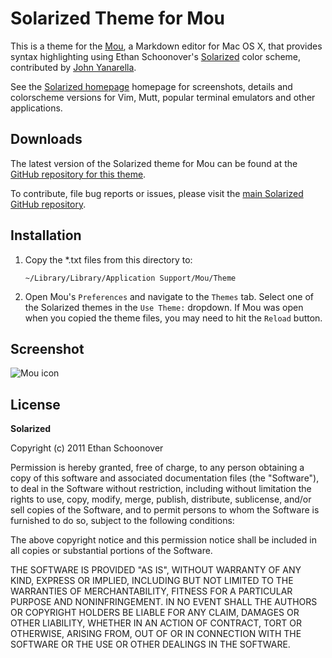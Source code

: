 # Solarized Theme for Mou

This is a theme for the [Mou](http://mouapp.com/), a Markdown editor for Mac OS X, that provides syntax highlighting using Ethan Schoonover's [Solarized](http://ethanschoonover.com/solarized) color scheme, contributed by [John Yanarella](http://twitter.com/johnyanarella).

See the [Solarized homepage](http://ethanschoonover.com/solarized) homepage for screenshots, details and colorscheme versions for Vim, Mutt, popular terminal emulators and other applications.

## Downloads

The latest version of the Solarized theme for Mou can be found at the [GitHub repository for this theme](https://github.com/CodeCatalyst/mou-theme-solarized).

To contribute, file bug reports or issues, please visit the [main Solarized GitHub repository](https://github.com/altercation/solarized).

## Installation

1. Copy the *.txt files from this directory to:

	`~/Library/Library/Application Support/Mou/Theme`

2. Open Mou's `Preferences` and navigate to the `Themes` tab.  Select one of the Solarized themes in the `Use Theme:` dropdown.  If Mou was open when you copied the theme files, you may need to hit the `Reload` button.

## Screenshot

![Mou icon](https://github.com/CodeCatalyst/mou-theme-solarized/raw/master/screenshot.png)

## License

**Solarized**

Copyright (c) 2011 Ethan Schoonover

Permission is hereby granted, free of charge, to any person obtaining a copy of this software and associated documentation files (the "Software"), to deal in the Software without restriction, including without limitation the rights to use, copy, modify, merge, publish, distribute, sublicense, and/or sell copies of the Software, and to permit persons to whom the Software is furnished to do so, subject to the following conditions:

The above copyright notice and this permission notice shall be included in all copies or substantial portions of the Software.

THE SOFTWARE IS PROVIDED "AS IS", WITHOUT WARRANTY OF ANY KIND, EXPRESS OR IMPLIED, INCLUDING BUT NOT LIMITED TO THE WARRANTIES OF MERCHANTABILITY, FITNESS FOR A PARTICULAR PURPOSE AND NONINFRINGEMENT. IN NO EVENT SHALL THE AUTHORS OR COPYRIGHT HOLDERS BE LIABLE FOR ANY CLAIM, DAMAGES OR OTHER LIABILITY, WHETHER IN AN ACTION OF CONTRACT, TORT OR OTHERWISE, ARISING FROM, OUT OF OR IN CONNECTION WITH THE SOFTWARE OR THE USE OR OTHER DEALINGS IN THE SOFTWARE.
